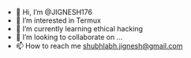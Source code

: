 - 👋 Hi, I’m @JIGNESH176
- 👀 I’m interested in Termux
- 🌱 I’m currently learning ethical hacking
- 💞️ I’m looking to collaborate on ...
- 📫 How to reach me shubhlabh.jignesh@gmail.com

<!---
JIGNESH176/JIGNESH176 is a ✨ special ✨ repository because its `README.md` (this file) appears on your GitHub profile.
You can click the Preview link to take a look at your changes.
--->
